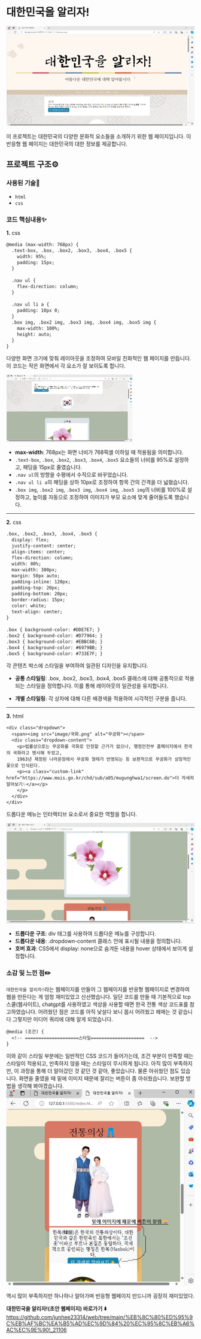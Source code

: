 # 대한민국을 알리자!
![gif(1)](https://github.com/junhee23314/web/blob/main/%EB%B0%98%EC%9D%91%ED%98%95%EC%9B%B9%ED%8E%98%EC%9D%B4%EC%A7%80%EB%A7%8C%EB%93%A4%EA%B8%B0_21106/gif(1).gif)

이 프로젝트는 대한민국의 다양한 문화적 요소들을 소개하기 위한 웹 페이지입니다. 이 반응형 웹 페이지는 대한민국의 대한 정보를 제공합니다.

## 프로젝트 구조⚙️


### 사용된 기술🔧

- `html`
- `css`


### 코드 핵심내용✨

**1.** css
```
@media (max-width: 768px) {
  .text-box, .box, .box2, .box3, .box4, .box5 {
    width: 95%;
    padding: 15px;
  }

  .nav ul {
    flex-direction: column;
  }

  .nav ul li a {
    padding: 10px 0;
  }
  .box img, .box2 img, .box3 img, .box4 img, .box5 img {
    max-width: 100%;
    height: auto;
  }
}

```
다양한 화면 크기에 맞춰 레이아웃을 조정하여 모바일 친화적인 웹 페이지를 만듭니다. 이 코드는 작은 화면에서 각 요소가 잘 보이도록 합니다.

![gif(2)](https://github.com/junhee23314/web/blob/main/%EB%B0%98%EC%9D%91%ED%98%95%EC%9B%B9%ED%8E%98%EC%9D%B4%EC%A7%80%EB%A7%8C%EB%93%A4%EA%B8%B0_21106/gif(2).gif)
- **max-width**: 768px는 화면 너비가 768픽셀 이하일 때 적용됨을 의미합니다.
- `.text-box`, `.box`, `.box2`, `.box3`, `.box4`, `.box5` 요소들의 너비를 95%로 설정하고, 패딩을 15px로 줄였습니다.
- `.nav ul`의 방향을 수평에서 수직으로 바꾸었습니다.
- `.nav ul li a`의 패딩을 상하 10px로 조정하여 항목 간의 간격을 더 넓혔습니다.
- `.box img`, `.box2 img`, `.box3 img`, `.box4 img`, `.box5 img`의 너비를 100%로 설정하고, 높이를 자동으로 조정하여 이미지가 부모 요소에 맞게 줄어들도록 했습니다.

---

**2.** css
```
.box, .box2, .box3, .box4, .box5 {
  display: flex;
  justify-content: center;
  align-items: center;
  flex-direction: column;
  width: 80%;
  max-width: 300px;
  margin: 50px auto;
  padding-inline: 120px;
  padding-top: 20px;
  padding-bottom: 20px;
  border-radius: 15px;
  color: white;
  text-align: center;
}

.box { background-color: #DDE7E7; }
.box2 { background-color: #D77964; }
.box3 { background-color: #EBBC6B; }
.box4 { background-color: #6979BB; }
.box5 { background-color: #733E7F; }

```
각 콘텐츠 박스에 스타일을 부여하여 일관된 디자인을 유지합니다.

- **공통 스타일링**: .box, .box2, .box3, .box4, .box5 클래스에 대해 공통적으로 적용되는 스타일을 정의합니다. 이를 통해 레이아웃의 일관성을 유지합니다.

- **개별 스타일링**: 각 상자에 대해 다른 배경색을 적용하여 시각적인 구분을 줍니다.

---

**3.** html
```
<div class="dropdown">
  <span><img src="image/국화.png" alt="무궁화"></span>
  <div class="dropdown-content">
    <p>법률상으로는 무궁화를 국화로 인정할 근거가 없으나, 행정안전부 홈페이지에서 한국의 국화라고 명시해 두었고,
    1963년 제정된 나라문장에서 무궁화 형태가 반영되는 등 보편적으로 무궁화가 상징적인 꽃으로 인식된다.
    <p><a class="custom-link" href="https://www.mois.go.kr/chd/sub/a05/mugunghwa1/screen.do">더 자세히 알아보기✨</a></p>
    </p>
  </div>
</div>

```
드롭다운 메뉴는 인터랙티브 요소로서 중요한 역할을 합니다.

![gif(3)](https://github.com/junhee23314/web/blob/main/%EB%B0%98%EC%9D%91%ED%98%95%EC%9B%B9%ED%8E%98%EC%9D%B4%EC%A7%80%EB%A7%8C%EB%93%A4%EA%B8%B0_21106/gif(3).gif)
- **드롭다운 구조**: div 태그를 사용하여 드롭다운 메뉴를 구성합니다.
- **드롭다운 내용**: .dropdown-content 클래스 안에 표시될 내용을 정의합니다.
- **호버 효과**: CSS에서 display: none으로 숨겨둔 내용을 hover 상태에서 보이게 설정합니다.


### 소감 및 느낀 점✏️

 `대한민국을 알리자!`라는 웹페이지를 만들어 그 웹페이지를
 반응형 웹페이지로 변경하여 웹을 만든다는 게 엄청 재미있었고 신선했습니다.
 일단 코드를 만들 때 기본적으로 tcp 스쿨(웹사이트), chatgpt를 사용하였고
 색상을 사용할 때면 한국 전통 색상 코드표를 참고하였습니다.
 어려웠던 점은 코드를 아직 낯설다 보니 몹시 어려웠고 헤매는 것 같습니다
 그렇지만 미디어 쿼리에 대해 알게 되었습니다.
```
@media (조건) {
  <!-- ====================스타일====================  -->
}
```
이와 같이 스타일 부분에는 일반적인 CSS 코드가 들어가는데, 조건 부분이 만족할 때는 스타일이 적용되고, 만족하지 않을 때는 스타일이 무시하게 됩니다. 아직 많이 부족하지만, 이 과정을 통해 더 알아갔던 것 같던 것 같아, 좋았습니다.
물론 아쉬웠던 점도 있습니다. 화면을 줄였을 때 밑에 이미지 때문에 잘리는 버튼이 좀 아쉬웠습니다.
보완할 방법을 생각해 봐야겠습니다.
![이미지1](https://github.com/junhee23314/web/blob/main/%EB%B0%98%EC%9D%91%ED%98%95%EC%9B%B9%ED%8E%98%EC%9D%B4%EC%A7%80%EB%A7%8C%EB%93%A4%EA%B8%B0_21106/%EC%9D%B4%EB%AF%B8%EC%A7%801.png)

역시 많이 부족하지만 하나하나 알아가며 반응형 웹페이지 만드니까 굉장히 재미있었다.

**대한민국을 알리자!(초안 웹페이지) 바로가기 ⬇️**
https://github.com/junhee23314/web/tree/main/%EB%8C%80%ED%95%9C%EB%AF%BC%EA%B5%AD%EC%9D%84%20%EC%95%8C%EB%A6%AC%EC%9E%90!_21106
